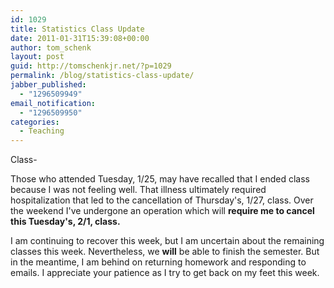 ```yaml
---
id: 1029
title: Statistics Class Update
date: 2011-01-31T15:39:08+00:00
author: tom_schenk
layout: post
guid: http://tomschenkjr.net/?p=1029
permalink: /blog/statistics-class-update/
jabber_published:
  - "1296509949"
email_notification:
  - "1296509950"
categories:
  - Teaching
---
```

Class-

Those who attended Tuesday, 1/25, may have recalled that I ended class because I was not feeling well. That illness ultimately required hospitalization that led to the cancellation of Thursday's, 1/27, class. Over the weekend I've undergone an operation which will <strong>require me to cancel this Tuesday's, 2/1, class.</strong>

I am continuing to recover this week, but I am uncertain about the remaining classes this week. Nevertheless, we <strong>will</strong> be able to finish the semester. But in the meantime, I am behind on returning homework and responding to emails. I appreciate your patience as I try to get back on my feet this week.